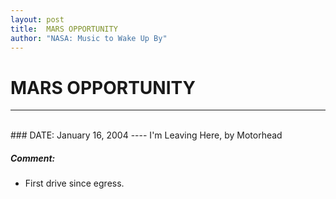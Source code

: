 ```yaml
---
layout: post
title:  MARS OPPORTUNITY
author: "NASA: Music to Wake Up By"
---
```


# MARS OPPORTUNITY
----
<br/>
### DATE: January 16, 2004
----
I'm Leaving Here, by Motorhead

##### Comment:
* First drive since egress.
